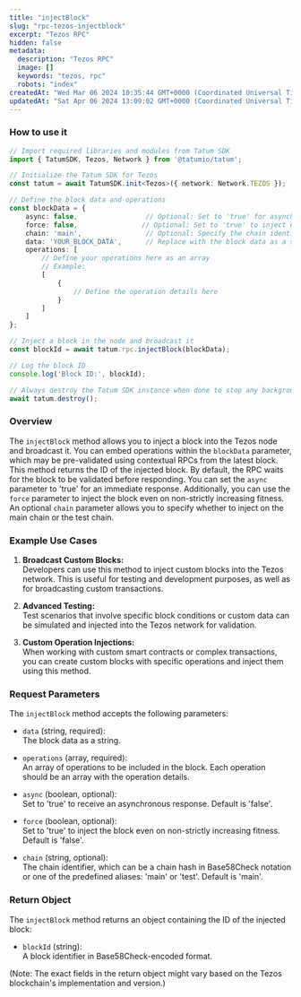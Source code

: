 ```yaml
---
title: "injectBlock"
slug: "rpc-tezos-injectblock"
excerpt: "Tezos RPC"
hidden: false
metadata: 
  description: "Tezos RPC"
  image: []
  keywords: "tezos, rpc"
  robots: "index"
createdAt: "Wed Mar 06 2024 10:35:44 GMT+0000 (Coordinated Universal Time)"
updatedAt: "Sat Apr 06 2024 13:09:02 GMT+0000 (Coordinated Universal Time)"
---
```




### How to use it

```typescript
// Import required libraries and modules from Tatum SDK
import { TatumSDK, Tezos, Network } from '@tatumio/tatum';

// Initialize the Tatum SDK for Tezos
const tatum = await TatumSDK.init<Tezos>({ network: Network.TEZOS });

// Define the block data and operations
const blockData = {
    async: false,                 // Optional: Set to 'true' for asynchronous injection
    force: false,                // Optional: Set to 'true' to inject even on non-strictly increasing fitness
    chain: 'main',                // Optional: Specify the chain identifier (Replace with 'test' for test chain)
    data: 'YOUR_BLOCK_DATA',      // Replace with the block data as a string
    operations: [
        // Define your operations here as an array
        // Example:
        [
            {
                // Define the operation details here
            }
        ]
    ]
};

// Inject a block in the node and broadcast it
const blockId = await tatum.rpc.injectBlock(blockData);

// Log the block ID
console.log('Block ID:', blockId);

// Always destroy the Tatum SDK instance when done to stop any background processes
await tatum.destroy();
```

### Overview

The `injectBlock` method allows you to inject a block into the Tezos node and broadcast it. You can embed operations within the `blockData` parameter, which may be pre-validated using contextual RPCs from the latest block. This method returns the ID of the injected block. By default, the RPC waits for the block to be validated before responding. You can set the `async` parameter to 'true' for an immediate response. Additionally, you can use the `force` parameter to inject the block even on non-strictly increasing fitness. An optional `chain` parameter allows you to specify whether to inject on the main chain or the test chain.

### Example Use Cases

1. **Broadcast Custom Blocks:**  
   Developers can use this method to inject custom blocks into the Tezos network. This is useful for testing and development purposes, as well as for broadcasting custom transactions.

2. **Advanced Testing:**  
   Test scenarios that involve specific block conditions or custom data can be simulated and injected into the Tezos network for validation.

3. **Custom Operation Injections:**  
   When working with custom smart contracts or complex transactions, you can create custom blocks with specific operations and inject them using this method.

### Request Parameters

The `injectBlock` method accepts the following parameters:

- `data` (string, required):  
  The block data as a string.

- `operations` (array, required):  
  An array of operations to be included in the block. Each operation should be an array with the operation details.

- `async` (boolean, optional):  
  Set to 'true' to receive an asynchronous response. Default is 'false'.

- `force` (boolean, optional):  
  Set to 'true' to inject the block even on non-strictly increasing fitness. Default is 'false'.

- `chain` (string, optional):  
  The chain identifier, which can be a chain hash in Base58Check notation or one of the predefined aliases: 'main' or 'test'. Default is 'main'.

### Return Object

The `injectBlock` method returns an object containing the ID of the injected block:

- `blockId` (string):  
  A block identifier in Base58Check-encoded format.

(Note: The exact fields in the return object might vary based on the Tezos blockchain's implementation and version.)
